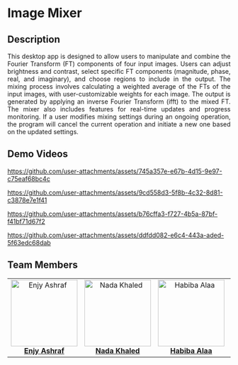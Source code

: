 # Image Mixer
## Description
<div align="justify"> This desktop app is designed to allow users to manipulate and combine the Fourier Transform (FT) components of four input images. Users can adjust brightness and contrast, select specific FT components (magnitude, phase, real, and imaginary), and choose regions to include in the output. The mixing process involves calculating a weighted average of the FTs of the input images, with user-customizable weights for each image. The output is generated by applying an inverse Fourier Transform (ifft) to the mixed FT. The mixer also includes features for real-time updates and progress monitoring. If a user modifies mixing settings during an ongoing operation, the program will cancel the current operation and initiate a new one based on the updated settings.</div>

## Demo Videos
https://github.com/user-attachments/assets/745a357e-e67b-4d15-9e97-c75eaf68bc4c

https://github.com/user-attachments/assets/9cd558d3-5f8b-4c32-8d81-c3878e7e1f41

https://github.com/user-attachments/assets/b76cffa3-f727-4b5a-87bf-f41bf71d67f2

https://github.com/user-attachments/assets/ddfdd082-e6c4-443a-aded-5f63edc68dab

## Team Members
<div align="center">
  <table style="border-collapse: collapse; border: none;">
    <tr>
      <td align="center" style="border: none;">
        <img src="https://github.com/user-attachments/assets/e8713727-6257-4c16-b9bd-8f6cb509cf1c" alt="Enjy Ashraf" width="150" height="150"><br>
        <a href="https://github.com/enjyashraf18"><b>Enjy Ashraf</b></a>
      </td>
      <td align="center" style="border: none;">
        <img src="https://github.com/user-attachments/assets/5de3e403-7fce-4000-95d2-e9f07e0d78cf" alt="Nada Khaled" width="150" height="150"><br>
        <a href="https://github.com/NadaKhaled157"><b>Nada Khaled</b></a>
      </td>
      <td align="center" style="border: none;">
        <img src="https://github.com/user-attachments/assets/4b1f5180-2250-49ae-869f-4d00fb89447a" alt="Habiba Alaa" width="150" height="150"><br>
        <a href="https://github.com/habibaalaa123"><b>Habiba Alaa</b></a>
      </td>
      <td align="center" style="border: none;">
        <img src="https://github.com/user-attachments/assets/567fd220-acc8-4094-bfe0-5939a0048ca9" alt="Shahd Ahmed" width="150" height="150"><br>
        <a href="https://github.com/Shahd-A-Mahmoud"><b>Shahd Ahmed</b></a>
      </td>
    </tr>
  </table>
</div>
